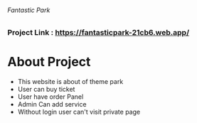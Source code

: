 ###### Fantastic Park

### Project Link : https://fantasticpark-21cb6.web.app/

# About Project

- This website is about of theme park
- User can buy ticket
- User have order Panel
- Admin Can add service
- Without login user can't visit private page
